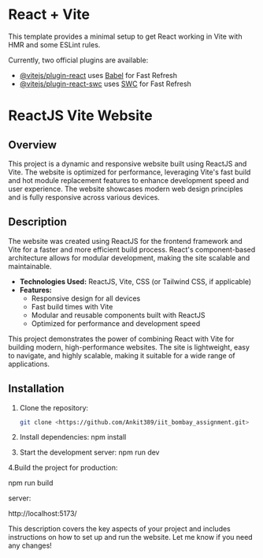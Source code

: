 # React + Vite

This template provides a minimal setup to get React working in Vite with HMR and some ESLint rules.

Currently, two official plugins are available:

- [@vitejs/plugin-react](https://github.com/vitejs/vite-plugin-react/blob/main/packages/plugin-react/README.md) uses [Babel](https://babeljs.io/) for Fast Refresh
- [@vitejs/plugin-react-swc](https://github.com/vitejs/vite-plugin-react-swc) uses [SWC](https://swc.rs/) for Fast Refresh



# ReactJS Vite Website

## Overview

This project is a dynamic and responsive website built using ReactJS and Vite. The website is optimized for performance, leveraging Vite's fast build and hot module replacement features to enhance development speed and user experience. The website showcases modern web design principles and is fully responsive across various devices.

## Description

The website was created using ReactJS for the frontend framework and Vite for a faster and more efficient build process. React's component-based architecture allows for modular development, making the site scalable and maintainable.

- **Technologies Used:** ReactJS, Vite, CSS (or Tailwind CSS, if applicable)
- **Features:**
  - Responsive design for all devices
  - Fast build times with Vite
  - Modular and reusable components built with ReactJS
  - Optimized for performance and development speed

This project demonstrates the power of combining React with Vite for building modern, high-performance websites. The site is lightweight, easy to navigate, and highly scalable, making it suitable for a wide range of applications.

## Installation

1. Clone the repository:
   ```bash
   git clone <https://github.com/Ankit389/iit_bombay_assignment.git>
 2. Install dependencies:
npm install

3. Start the development server:
npm run dev

4.Build the project for production:  

npm run build

server:

http://localhost:5173/



This description covers the key aspects of your project and includes instructions on how to set up and run the website. Let me know if you need any changes!

   
